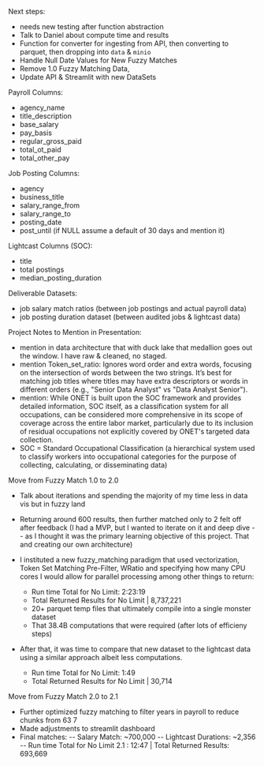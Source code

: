 Next steps:
- needs new testing after function abstraction
- Talk to Daniel about compute time and results
- Function for converter for ingesting from API, then converting to parquet, then dropping into `data` & `minio`
- Handle Null Date Values for New Fuzzy Matches
- Remove 1.0 Fuzzy Matching Data,
- Update API & Streamlit with new DataSets

Payroll Columns:
- agency_name
- title_description
- base_salary
- pay_basis
- regular_gross_paid
- total_ot_paid
- total_other_pay

Job Posting Columns:
- agency
- business_title
- salary_range_from
- salary_range_to
- posting_date
- post_until (if NULL assume a default of 30 days and mention it)

Lightcast Columns (SOC):
- title
- total postings
- median_posting_duration

Deliverable Datasets:
- job salary match ratios (between job postings and actual payroll data)
- job posting duration dataset (between audited jobs & lightcast data)


Project Notes to Mention in Presentation:
- mention in data architecture that with duck lake that medallion goes out the window. I have raw & cleaned, no staged.
- mention Token_set_ratio: Ignores word order and extra words, focusing on the intersection of words between the two strings. It’s best for matching job titles where titles may have extra descriptors or words in different orders (e.g., "Senior Data Analyst" vs "Data Analyst Senior").
- mention: While ONET is built upon the SOC framework and provides detailed information, SOC itself, as a classification system for all occupations, can be considered more comprehensive in its scope of coverage across the entire labor market, particularly due to its inclusion of residual occupations not explicitly covered by ONET's targeted data collection.
- SOC = Standard Occupational Classification (a hierarchical system used to classify workers into occupational categories for the purpose of collecting, calculating, or disseminating data)


Move from Fuzzy Match 1.0 to 2.0
- Talk about iterations and spending the majority of my time less in data vis but in fuzzy land
- Returning around 600 results, then further matched only to 2 felt off after feedback (I had a MVP, but I wanted to iterate on it and deep dive -- as I thought it was the primary learning objective of this project. That and creating our own architecture)
- I instituted a new fuzzy_matching paradigm that used vectorization, Token Set Matching Pre-Filter, WRatio and specifying how many CPU cores I would allow for parallel processing among other things to return:
    - Run time Total for No Limit: 2:23:19
    - Total Returned Results for No Limit | 8,737,221
    - 20+ parquet temp files that ultimately compile into a single monster dataset
    - That 38.4B computations that were required (after lots of efficieny steps)

- After that, it was time to compare that new dataset to the lightcast data using a similar approach albeit less computations.
    - Run time Total for No Limit: 1:49
    - Total Returned Results for No Limit | 30,714


Move from Fuzzy Match 2.0 to 2.1
- Further optimized fuzzy matching to filter years in payroll to reduce chunks from 63 7
- Made adjustments to streamlit dashboard
- Final matches:
    -- Salary Match: ~700,000
    -- Lightcast Durations: ~2,356
    -- Run time Total for No Limit 2.1 : 12:47 | Total Returned Results: 693,669

